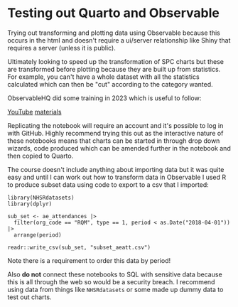 
# Testing out Quarto and Observable

<!-- badges: start -->
<!-- badges: end -->

Trying out transforming and plotting data using Observable because this occurs
in the html and doesn't require a ui/server relationship like Shiny that requires
a server (unless it is public).

Ultimately looking to speed up the transformation of SPC charts but these are
transformed before plotting because they are built up from statistics. 
For example, you can't have a whole dataset with all the statistics calculated
which can then be "cut" according to the category wanted.

ObservableHQ did some training in 2023 which is useful to follow:

[YouTube](https://www.youtube.com/watch?v=tHorkp-WCQY&t=2123s)
[materials](https://observablehq.com/@observablehq/plot-session-1-follow-along)

Replicating the notebook will require an account and it's possible to log in with
GitHub.
Highly recommend trying this out as the interactive nature of these notebooks 
means that charts can be started in through drop down wizards, code produced which
can be amended further in the notebook and then copied to Quarto.

The course doesn't include anything about importing data but it was quite easy 
and until I can work out how to transform data in Observable I used R to produce 
subset data using code to export to a csv that I imported:

```
library(NHSRdatasets)
library(dplyr)

sub_set <- ae_attendances |>
  filter(org_code == "RQM", type == 1, period < as.Date("2018-04-01")) |> 
  arrange(period)

readr::write_csv(sub_set, "subset_aeatt.csv")
```

Note there is a requirement to order this data by period! 

Also **do not** connect these notebooks to SQL with sensitive data because this
is all through the web so would be a security breach.
I recommend using data from things like `NHSRdatasets` or some made up dummy data
to test out charts.
